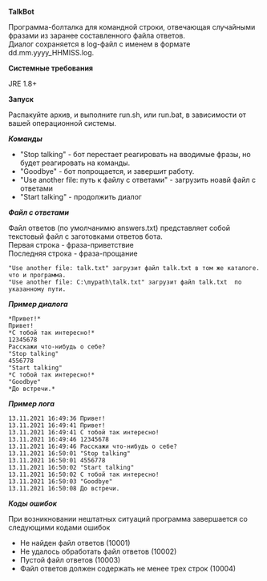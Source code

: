 **TalkBot**

Программа-болталка для командной строки, отвечающая случайными фразами из заранее составленного файла ответов.  
Диалог сохраняется в log-файл с именем в формате dd.mm.yyyy_HHMISS.log.  

**Системные требования**  

JRE 1.8+

**Запуск**

Распакуйте архив, и выполните run.sh, или run.bat, в зависимости от вашей операционной системы.

***Команды***

* "Stop talking" - бот перестает реагировать на вводимые фразы, но будет реагировать на команды.
* "Goodbye" - бот попрощается, и завершит работу. 
* "Use another file: путь к файлу с ответами" - загрузить ноавй файл с ответами
* "Start talking" - продолжить диалог

***Файл с ответами***

Файл ответов (по умолчанимю answers.txt) представляет собой текстовый файл с заготовками ответов бота.  
Первая строка - фраза-приветствие  
Последняя строка - фраза-прощание
```
"Use another file: talk.txt" загрузит файл talk.txt в том же каталоге. что и программа.  
"Use another file: C:\mypath\talk.txt" загрузит файл talk.txt  по указанному пути.
```

***Пример диалога***
```
*Привет!*
Привет!
*С тобой так интересно!*
12345678
Расскажи что-нибудь о себе?
"Stop talking"
4556778
"Start talking"
*С тобой так интересно!*
"Goodbye"
*До встречи.*
```

***Пример лога***
```
13.11.2021 16:49:36 Привет!
13.11.2021 16:49:41 Привет!
13.11.2021 16:49:41 С тобой так интересно!
13.11.2021 16:49:46 12345678
13.11.2021 16:49:46 Расскажи что-нибудь о себе?
13.11.2021 16:50:01 "Stop talking"
13.11.2021 16:50:01 4556778
13.11.2021 16:50:02 "Start talking"
13.11.2021 16:50:02 С тобой так интересно!
13.11.2021 16:50:03 "Goodbye"
13.11.2021 16:50:08 До встречи.
```
***Коды ошибок***  

При возникновании нештатных ситуаций программа завершается со следующими кодами ошибок

* Не найден файл ответов (10001)
* Не удалось обработать файл ответов (10002)
* Пустой файл ответов (10003)
* Файл ответов должен содержать не менее трех строк (10004)
